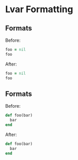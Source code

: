 # Lvar Formatting

## Formats

Before:

```ruby
foo = nil
foo
```

After:

```ruby
foo = nil
foo
```

## Formats

Before:

```ruby
def foo(bar)
  bar
end
```

After:

```ruby
def foo(bar)
  bar
end
```
